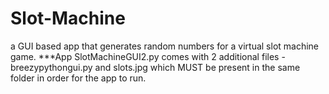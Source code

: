 # Slot-Machine
a GUI based app that generates random numbers for a virtual slot machine game. ***App SlotMachineGUI2.py comes with  2 additional files - breezypythongui.py and slots.jpg which MUST be present in the same folder in order for the app to run.
